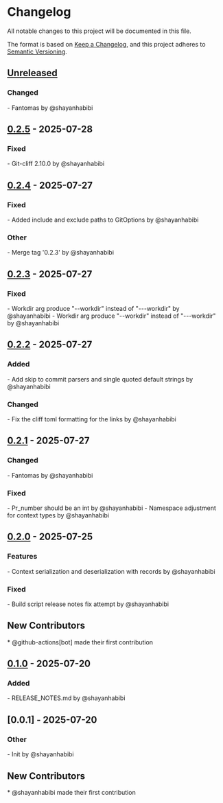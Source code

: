 # Changelog

All notable changes to this project will be documented in this file.

The format is based on [Keep a Changelog](https://keepachangelog.com/en/1.0.0/),
and this project adheres to [Semantic Versioning](https://semver.org/spec/v2.0.0.html).

<h2>

[Unreleased]

</h2>

<h3><!-- 3 -->Changed</h3>
- Fantomas by @shayanhabibi


## [0.2.5] - 2025-07-28

<h3><!-- 5 -->Fixed</h3>
- Git-cliff 2.10.0 by @shayanhabibi


## [0.2.4] - 2025-07-27

<h3><!-- 5 -->Fixed</h3>
- Added include and exclude paths to GitOptions by @shayanhabibi

<h3><!-- 9 -->Other</h3>
- Merge tag '0.2.3' by @shayanhabibi


## [0.2.3] - 2025-07-27

<h3><!-- 5 -->Fixed</h3>
- Workdir arg produce "--workdir" instead of "---workdir" by @shayanhabibi
- Workdir arg produce "--workdir" instead of "---workdir" by @shayanhabibi


## [0.2.2] - 2025-07-27

<h3><!-- 1 -->Added</h3>
- Add skip to commit parsers and single quoted default strings by @shayanhabibi

<h3><!-- 3 -->Changed</h3>
- Fix the cliff toml formatting for the links by @shayanhabibi


## [0.2.1] - 2025-07-27

<h3><!-- 3 -->Changed</h3>
- Fantomas by @shayanhabibi

<h3><!-- 5 -->Fixed</h3>
- Pr_number should be an int by @shayanhabibi
- Namespace adjustment for context types by @shayanhabibi


## [0.2.0] - 2025-07-25

<h3><!-- 0 -->Features</h3>
- Context serialization and deserialization with records by @shayanhabibi

<h3><!-- 5 -->Fixed</h3>
- Build script release notes fix attempt by @shayanhabibi

<h2>New Contributors</h2>
* @github-actions[bot] made their first contribution

## [0.1.0] - 2025-07-20

<h3><!-- 1 -->Added</h3>
- RELEASE_NOTES.md by @shayanhabibi


## [0.0.1] - 2025-07-20

<h3><!-- 9 -->Other</h3>
- Init by @shayanhabibi

<h2>New Contributors</h2>
* @shayanhabibi made their first contribution

[unreleased]: https://github.com/shayanhabibi/Partas.Fake.Tools.GitCliff/compare/0.2.5..HEAD
[0.2.5]: https://github.com/shayanhabibi/Partas.Fake.Tools.GitCliff/compare/v0.2.4..0.2.5
[0.2.4]: https://github.com/shayanhabibi/Partas.Fake.Tools.GitCliff/compare/0.2.3..v0.2.4
[0.2.3]: https://github.com/shayanhabibi/Partas.Fake.Tools.GitCliff/compare/0.2.2..0.2.3
[0.2.2]: https://github.com/shayanhabibi/Partas.Fake.Tools.GitCliff/compare/0.2.1..0.2.2
[0.2.1]: https://github.com/shayanhabibi/Partas.Fake.Tools.GitCliff/compare/0.2.0..0.2.1
[0.2.0]: https://github.com/shayanhabibi/Partas.Fake.Tools.GitCliff/compare/0.1.0..0.2.0
[0.1.0]: https://github.com/shayanhabibi/Partas.Fake.Tools.GitCliff/compare/0.0.1..0.1.0

<!-- generated by git-cliff -->
